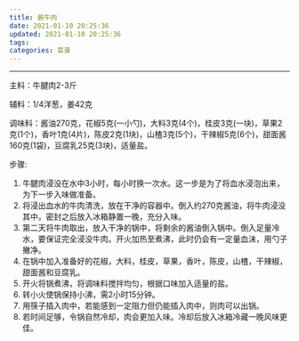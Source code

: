 ```yaml
---
title: 酱牛肉
date: 2021-01-10 20:25:36
updated: 2021-01-10 20:25:36
tags:
categories: 菜谱
---
```


--------------------------------------

主料：牛腱肉2-3斤

辅料：1/4洋葱，姜42克

调味料：酱油270克，花椒5克(一小勺)，大料3克(4个)，桂皮3克(一块)，草果2克(1个)，香叶1克(4片)，陈皮2克(1块)，山楂3克(5个)，干辣椒5克(6个)，甜面酱160克(1袋)，豆腐乳25克(3块)，适量盐。

<!--more-->

步骤:

1. 牛腱肉浸没在水中3小时，每小时换一次水。这一步是为了将血水浸泡出来，为下一步入味做准备。
2. 将浸出血水的牛肉清洗，放在干净的容器中。倒入约270克酱油，将牛肉浸没其中。密封之后放入冰箱静置一晚，充分入味。
3. 第二天将牛肉取出，放入干净的锅中，将剩余的酱油倒入锅中。倒入足量冷水，要保证完全浸没牛肉。开火加热至煮沸，此时仍会有一定量血沫，用勺子撇净。
4. 在锅中加入准备好的花椒，大料，桂皮，草果，香叶，陈皮，山楂，干辣椒，甜面酱和豆腐乳。
5. 开火将锅煮沸，将调味料搅拌均匀，根据口味加入适量的盐。
6. 转小火使锅保持小沸，需2小时15分钟。
7. 用筷子插入肉中，若能感到一定阻力但仍能插入肉中，则肉可以出锅。
8. 若时间足够，令锅自然冷却，肉会更加入味。冷却后放入冰箱冷藏一晚风味更佳。